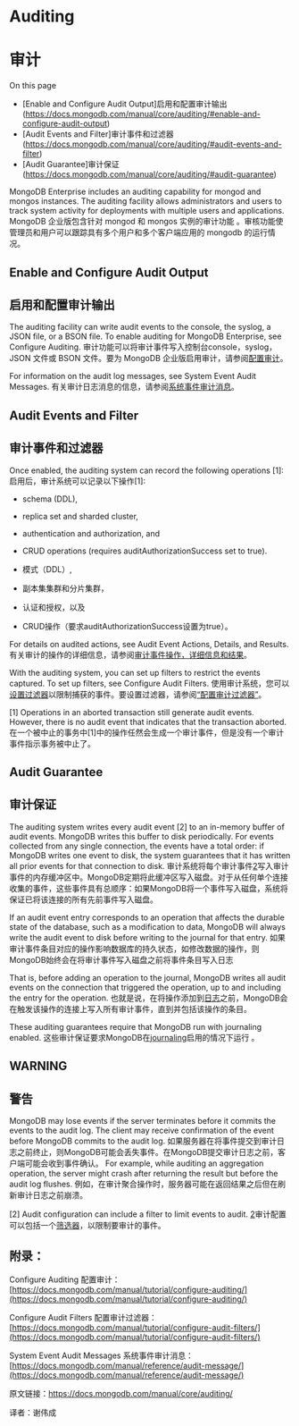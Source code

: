 # Auditing[](https://docs.mongodb.com/manual/core/auditing/)
# 审计
On this page

- [Enable and Configure Audit Output]启用和配置审计输出(https://docs.mongodb.com/manual/core/auditing/#enable-and-configure-audit-output)
- [Audit Events and Filter]审计事件和过滤器(https://docs.mongodb.com/manual/core/auditing/#audit-events-and-filter)
- [Audit Guarantee]审计保证
(https://docs.mongodb.com/manual/core/auditing/#audit-guarantee)

MongoDB Enterprise includes an auditing capability for mongod and mongos instances. The auditing facility allows administrators and users to track system activity for deployments with multiple users and applications.
MongoDB 企业版包含针对 mongod 和 mongos 实例的审计功能 。审核功能使管理员和用户可以跟踪具有多个用户和多个客户端应用的 mongodb 的运行情况。


## Enable and Configure Audit Output[](https://docs.mongodb.com/manual/core/auditing/#enable-and-configure-audit-output)
## 启用和配置审计输出
The auditing facility can write audit events to the console, the syslog, a JSON file, or a BSON file. To enable auditing for MongoDB Enterprise, see Configure Auditing.
审计功能可以将审计事件写入控制台console，syslog，JSON 文件或 BSON 文件。要为 MongoDB 企业版启用审计，请参阅[配置审计](https://docs.mongodb.com/manual/tutorial/configure-auditing/)。

For information on the audit log messages, see System Event Audit Messages.
有关审计日志消息的信息，请参阅[系统事件审计消息](https://docs.mongodb.com/manual/reference/audit-message/)。

## Audit Events and Filter[](https://docs.mongodb.com/manual/core/auditing/#audit-events-and-filter)
## 审计事件和过滤器
Once enabled, the auditing system can record the following operations [1]:
启用后，审计系统可以记录以下操作[1]:

- schema (DDL),
- replica set and sharded cluster,
- authentication and authorization, and
- CRUD operations (requires auditAuthorizationSuccess set to true).

- 模式（DDL）,
- 副本集集群和分片集群，
- 认证和授权，以及
- CRUD操作（要求auditAuthorizationSuccess设置为true）。

For details on audited actions, see Audit Event Actions, Details, and Results.
有关审计的操作的详细信息，请参阅[审计事件操作，详细信息和结果](https://docs.mongodb.com/manual/reference/audit-message/#audit-action-details-results)。

With the auditing system, you can set up filters to restrict the events captured. To set up filters, see Configure Audit Filters.
使用审计系统，您可以[设置过滤器](https://docs.mongodb.com/manual/tutorial/configure-audit-filters/#audit-filter)以限制捕获的事件。要设置过滤器，请参阅[“配置审计过滤器”](https://docs.mongodb.com/manual/tutorial/configure-audit-filters/)。

[1]	Operations in an aborted transaction still generate audit events. However, there is no audit event that indicates that the transaction aborted.
在一个被中止的事务中[1]中的操作任然会生成一个审计事件，但是没有一个审计事件指示事务被中止了。

## Audit Guarantee[](https://docs.mongodb.com/manual/core/auditing/#audit-guarantee)
## 审计保证

The auditing system writes every audit event [2] to an in-memory buffer of audit events. MongoDB writes this buffer to disk periodically. For events collected from any single connection, the events have a total order: if MongoDB writes one event to disk, the system guarantees that it has written all prior events for that connection to disk.
审计系统将每个审计事件[2](https://docs.mongodb.com/manual/core/auditing/#filter)写入审计事件的内存缓冲区中。MongoDB定期将此缓冲区写入磁盘。对于从任何单个连接收集的事件，这些事件具有总顺序：如果MongoDB将一个事件写入磁盘，系统将保证已将该连接的所有先前事件写入磁盘。

If an audit event entry corresponds to an operation that affects the durable state of the database, such as a modification to data, MongoDB will always write the audit event to disk before writing to the journal for that entry.
如果审计事件条目对应的操作影响数据库的持久状态，如修改数据的操作，则MongoDB始终会在将审计事件写入磁盘之前将事件条目写入日志

That is, before adding an operation to the journal, MongoDB writes all audit events on the connection that triggered the operation, up to and including the entry for the operation.
也就是说，在将操作添加到[日志](https://docs.mongodb.com/manual/reference/glossary/#term-journal)之前，MongoDB会在触发该操作的连接上写入所有审计事件，直到并包括该操作的条目。

These auditing guarantees require that MongoDB run with journaling enabled.
这些审计保证要求MongoDB在[journaling](https://docs.mongodb.com/manual/reference/configuration-options/#storage.journal.enabled)启用的情况下运行 。

## WARNING
## 警告
MongoDB may lose events if the server terminates before it commits the events to the audit log. The client may receive confirmation of the event before MongoDB commits to the audit log.
如果服务器在将事件提交到审计日志之前终止，则MongoDB可能会丢失事件。在MongoDB提交审计日志之前，客户端可能会收到事件确认。
For example, while auditing an aggregation operation, the server might crash after returning the result but before the audit log flushes.
例如，在审计聚合操作时，服务器可能在返回结果之后但在刷新审计日志之前崩溃。

[2]	Audit configuration can include a filter to limit events to audit.
[2](https://docs.mongodb.com/manual/core/auditing/#id3)审计配置可以包括一个[筛选器](https://docs.mongodb.com/manual/tutorial/configure-audit-filters/#audit-filter)，以限制要审计的事件。

## 附录：
Configure Auditing 配置审计：[https://docs.mongodb.com/manual/tutorial/configure-auditing/](https://docs.mongodb.com/manual/tutorial/configure-auditing/)

Configure Audit Filters  配置审计过滤器：[https://docs.mongodb.com/manual/tutorial/configure-audit-filters/](https://docs.mongodb.com/manual/tutorial/configure-audit-filters/)

System Event Audit Messages 系统事件审计消息： [https://docs.mongodb.com/manual/reference/audit-message/](https://docs.mongodb.com/manual/reference/audit-message/)



原文链接：https://docs.mongodb.com/manual/core/auditing/

译者：谢伟成
